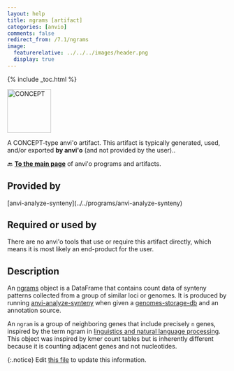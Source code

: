 ```yaml
---
layout: help
title: ngrams [artifact]
categories: [anvio]
comments: false
redirect_from: /7.1/ngrams
image:
  featurerelative: ../../../images/header.png
  display: true
---
```



{% include _toc.html %}


<img src="../../images/icons/CONCEPT.png" alt="CONCEPT" style="width:100px; border:none" />

A CONCEPT-type anvi'o artifact. This artifact is typically generated, used, and/or exported **by anvi'o** (and not provided by the user)..

🔙 **[To the main page](../../)** of anvi'o programs and artifacts.

## Provided by


<p style="text-align: left" markdown="1"><span class="artifact-p">[anvi-analyze-synteny](../../programs/anvi-analyze-synteny)</span></p>


## Required or used by


There are no anvi'o tools that use or require this artifact directly, which means it is most likely an end-product for the user.


## Description

An <span class="artifact-n">[ngrams](/help/7.1/artifacts/ngrams)</span> object is a DataFrame that contains count data of synteny patterns collected from a group of similar loci or genomes. It is produced by running <span class="artifact-n">[anvi-analyze-synteny](/help/7.1/programs/anvi-analyze-synteny)</span> when given a <span class="artifact-n">[genomes-storage-db](/help/7.1/artifacts/genomes-storage-db)</span> and an annotation source.

An `ngram` is a group of neighboring genes that include precisely `n` genes, inspired by the term ngram in [linguistics and natural language processing](https://en.wikipedia.org/wiki/N-gram). This object was inspired by kmer count tables but is inherently different because it is counting adjacent genes and not nucleotides.


{:.notice}
Edit [this file](https://github.com/merenlab/anvio/tree/master/anvio/docs/artifacts/ngrams.md) to update this information.

